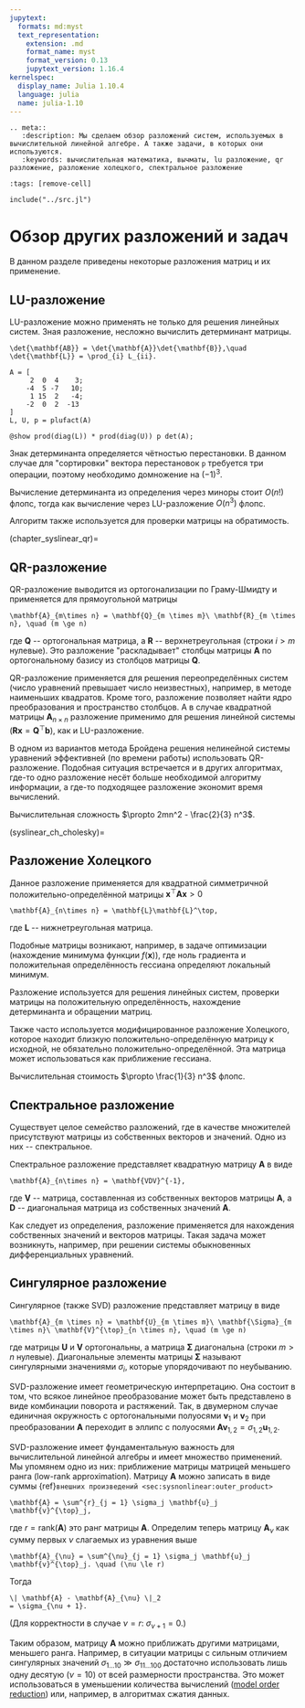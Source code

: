 ```yaml
---
jupytext:
  formats: md:myst
  text_representation:
    extension: .md
    format_name: myst
    format_version: 0.13
    jupytext_version: 1.16.4
kernelspec:
  display_name: Julia 1.10.4
  language: julia
  name: julia-1.10
---
```


```{eval-rst}
.. meta::
   :description: Мы сделаем обзор разложений систем, используемых в вычислительной линейной алгебре. А также задачи, в которых они используются.
   :keywords: вычислительная математика, вычматы, lu разложение, qr разложение, разложение холецкого, спектральное разложение
```

```{code-cell}
:tags: [remove-cell]

include("../src.jl")
```

# Обзор других разложений и задач

В данном разделе приведены некоторые разложения матриц и их применение.

## LU-разложение

LU-разложение можно применять не только для решения линейных систем. Зная разложение, несложно вычислить детерминант матрицы.

```{math}
\det{\mathbf{AB}} = \det{\mathbf{A}}\det{\mathbf{B}},\quad \det{\mathbf{L}} = \prod_{i} L_{ii}.
```

```{code-cell}
A = [
     2  0  4    3;
    -4  5 -7   10;
     1 15  2   -4;
    -2  0  2  -13
]
L, U, p = plufact(A)

@show prod(diag(L)) * prod(diag(U)) p det(A);
```

Знак детерминанта определяется чётностью перестановки. В данном случае для "сортировки" вектора перестановок `p` требуется три операции, поэтому необходимо домножение на $(-1)^3$.

Вычисление детерминанта из определения через миноры стоит $O(n!)$ флопс, тогда как вычисление через LU-разложение $O(n^3)$ флопс.

Алгоритм также используется для проверки матрицы на обратимость.

(chapter_syslinear_qr)=
## QR-разложение

QR-разложение выводится из ортогонализации по Граму-Шмидту и применяется для прямоугольной матрицы

```{math}
\mathbf{A}_{m\times n} = \mathbf{Q}_{m \times m}\ \mathbf{R}_{m \times n}, \quad (m \ge n)
```

где $\mathbf{Q}$ -- ортогональная матрица, а $\mathbf{R}$ -- верхнетреугольная (строки $i > m$ нулевые).
Это разложение "раскладывает" столбцы матрицы $\mathbf{A}$ по ортогональному базису из столбцов матрицы $\mathbf{Q}$.

QR-разложение применяется для решения переопределённых систем (число уравнений превышает число неизвестных), например, в методе наименьших квадратов.
Кроме того, разложение позволяет найти ядро преобразования и пространство столбцов.
А в случае квадратной матрицы $\mathbf{A}_{n\times n}$ разложение применимо для решения линейной системы ($\mathbf{R} \mathbf{x} = \mathbf{Q}^{\top} \mathbf{b}$), как и LU-разложение.

В одном из вариантов метода Бройдена решения нелинейной системы уравнений эффективней (по времени работы) использовать QR-разложение. Подобная ситуация встречается и в других алгоритмах, где-то одно разложение несёт больше необходимой алгоритму информации, а где-то подходящее разложение экономит время вычислений.

Вычислительная сложность $\propto 2mn^2 - \frac{2}{3} n^3$.

(syslinear_ch_cholesky)=
## Разложение Холецкого

Данное разложение применяется для квадратной симметричной положительно-определённой матрицы $\mathbf{x}^\top \mathbf{A} \mathbf{x} > 0$

```{math}
\mathbf{A}_{n\times n} = \mathbf{L}\mathbf{L}^\top,
```

где $\mathbf{L}$ -- нижнетреугольная матрица.

Подобные матрицы возникают, например, в задаче оптимизации (нахождение минимума функции $f(\mathbf{x})$), где ноль градиента и положительная определённость гессиана определяют локальный минимум.

Разложение используется для решения линейных систем, проверки матрицы на положительную определённость, нахождение детерминанта и обращении матриц.

Также часто используется модифицированное разложение Холецкого, которое находит близкую положительно-определённую матрицу к исходной, не обязательно положительно-определённой. Эта матрица может использоваться как приближение гессиана.

Вычислительная стоимость $\propto \frac{1}{3} n^3$ флопс.

## Спектральное разложение

Существует целое семейство разложений, где в качестве множителей присутствуют матрицы из собственных векторов и значений. Одно из них -- спектральное.

Спектральное разложение представляет квадратную матрицу $\mathbf{A}$ в виде

```{math}
\mathbf{A}_{n\times n} = \mathbf{VDV}^{-1},
```

где $\mathbf{V}$ -- матрица, составленная из собственных векторов матрицы $\mathbf{A}$, а $\mathbf{D}$ -- диагональная матрица из собственных значений $\mathbf{A}$.

Как следует из определения, разложение применяется для нахождения собственных значений и векторов матрицы. Такая задача может возникнуть, например, при решении системы обыкновенных дифференциальных уравнений.



## Сингулярное разложение

Сингулярное (также SVD) разложение представляет матрицу в виде

```{math}
\mathbf{A}_{m \times n} = \mathbf{U}_{m \times m}\ \mathbf{\Sigma}_{m \times n}\ \mathbf{V}^{\top}_{n \times n}, \quad (m \ge n)
```
где матрицы $\mathbf{U}$ и $\mathbf{V}$ ортогональны, а матрица $\mathbf{\Sigma}$ диагональна (строки $m > n$ нулевые).
Диагональные элементы матрицы $\mathbf{\Sigma}$ называют сингулярными значениями $\sigma_i$, которые упорядочивают по неубыванию.

SVD-разложение имеет геометрическую интерпретацию.
Она состоит в том, что всякое линейное преобразование может быть представлено в виде комбинации поворота и растяжений.
Так, в двумерном случае единичная окружность с ортогональными полуосями $\mathbf{v}_1$ и $\mathbf{v}_2$ при преобразовании $\mathbf{A}$ переходит в эллипс с полуосями $\mathbf{A} \mathbf{v}_{1,2} = \sigma_{1,2} \mathbf{u}_{1,2}$.

SVD-разложение имеет фундаментальную важность для вычислительной линейной алгебры и имеет множество применений.
Мы упомянем одно из них: приближение матрицы матрицей меньшего ранга (low-rank approximation).
Матрицу $\mathbf{A}$ можно записать в виде суммы {ref}`внешних произведений <sec:sysnonlinear:outer_product>`

```{math}
\mathbf{A} = \sum^{r}_{j = 1} \sigma_j \mathbf{u}_j \mathbf{v}^{\top}_j,
```
где $r = \mathrm{rank}(\mathbf{A})$ это ранг матрицы $\mathbf{A}$.
Определим теперь матрицу $\mathbf{A}_{\nu}$ как сумму первых $\nu$ слагаемых из уравнения выше

```{math}
\mathbf{A}_{\nu} = \sum^{\nu}_{j = 1} \sigma_j \mathbf{u}_j \mathbf{v}^{\top}_j. \quad (\nu \le r)
```

Тогда

```{math}
\| \mathbf{A} - \mathbf{A}_{\nu} \|_2
= \sigma_{\nu + 1}.
```
(Для корректности в случае $\nu = r$: $\sigma_{\nu + 1} = 0$.)

Таким образом, матрицу $\mathbf{A}$ можно приближать другими матрицами, меньшего ранга.
Например, в ситуации матрицы с сильным отличием сингулярных значений $\sigma_{1 \dots 10} \gg \sigma_{11 \dots 100}$ достаточно использовать лишь одну десятую ($\nu = 10$) от всей размерности пространства.
Это может использоваться в уменьшении количества вычислений ([model order reduction](https://en.wikipedia.org/wiki/Model_order_reduction)) или, например, в алгоритмах сжатия данных.
